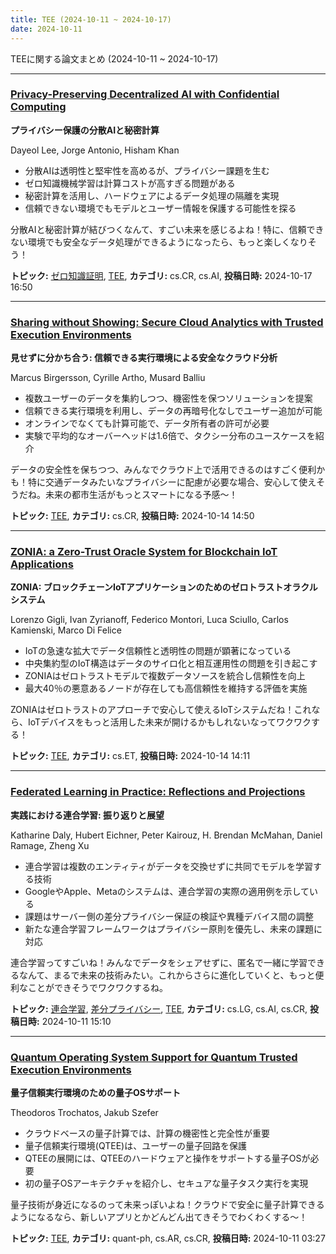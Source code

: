 ```yaml
---
title: TEE (2024-10-11 ~ 2024-10-17)
date: 2024-10-11
---
```


TEEに関する論文まとめ (2024-10-11 ~ 2024-10-17)


- - -

### [Privacy-Preserving Decentralized AI with Confidential Computing](http://arxiv.org/abs/2410.13752)

**プライバシー保護の分散AIと秘密計算**

Dayeol Lee, Jorge Antonio, Hisham Khan

- 分散AIは透明性と堅牢性を高めるが、プライバシー課題を生む
- ゼロ知識機械学習は計算コストが高すぎる問題がある
- 秘密計算を活用し、ハードウェアによるデータ処理の隔離を実現
- 信頼できない環境でもモデルとユーザー情報を保護する可能性を探る

分散AIと秘密計算が結びつくなんて、すごい未来を感じるよね！特に、信頼できない環境でも安全なデータ処理ができるようになったら、もっと楽しくなりそう！



**トピック:** [ゼロ知識証明](../../zkp), [TEE](../../tee), **カテゴリ:** cs.CR, cs.AI, **投稿日時:** 2024-10-17 16:50


- - -

### [Sharing without Showing: Secure Cloud Analytics with Trusted Execution Environments](http://arxiv.org/abs/2410.10574)

**見せずに分かち合う: 信頼できる実行環境による安全なクラウド分析**

Marcus Birgersson, Cyrille Artho, Musard Balliu

- 複数ユーザーのデータを集約しつつ、機密性を保つソリューションを提案
- 信頼できる実行環境を利用し、データの再暗号化なしでユーザー追加が可能
- オンラインでなくても計算可能で、データ所有者の許可が必要
- 実験で平均的なオーバーヘッドは1.6倍で、タクシー分布のユースケースを紹介

データの安全性を保ちつつ、みんなでクラウド上で活用できるのはすごく便利かも！特に交通データみたいなプライバシーに配慮が必要な場合、安心して使えそうだね。未来の都市生活がもっとスマートになる予感〜！



**トピック:** [TEE](../../tee), **カテゴリ:** cs.CR, **投稿日時:** 2024-10-14 14:50


- - -

### [ZONIA: a Zero-Trust Oracle System for Blockchain IoT Applications](http://arxiv.org/abs/2410.10532)

**ZONIA: ブロックチェーンIoTアプリケーションのためのゼロトラストオラクルシステム**

Lorenzo Gigli, Ivan Zyrianoff, Federico Montori, Luca Sciullo, Carlos Kamienski, Marco Di Felice

- IoTの急速な拡大でデータ信頼性と透明性の問題が顕著になっている
- 中央集約型のIoT構造はデータのサイロ化と相互運用性の問題を引き起こす
- ZONIAはゼロトラストモデルで複数データソースを統合し信頼性を向上
- 最大40％の悪意あるノードが存在しても高信頼性を維持する評価を実施

ZONIAはゼロトラストのアプローチで安心して使えるIoTシステムだね！これなら、IoTデバイスをもっと活用した未来が開けるかもしれないなってワクワクする！



**トピック:** [TEE](../../tee), **カテゴリ:** cs.ET, **投稿日時:** 2024-10-14 14:11


- - -

### [Federated Learning in Practice: Reflections and Projections](http://arxiv.org/abs/2410.08892)

**実践における連合学習: 振り返りと展望**

Katharine Daly, Hubert Eichner, Peter Kairouz, H. Brendan McMahan, Daniel Ramage, Zheng Xu

- 連合学習は複数のエンティティがデータを交換せずに共同でモデルを学習する技術
- GoogleやApple、Metaのシステムは、連合学習の実際の適用例を示している
- 課題はサーバー側の差分プライバシー保証の検証や異種デバイス間の調整
- 新たな連合学習フレームワークはプライバシー原則を優先し、未来の課題に対応

連合学習ってすごいね！みんなでデータをシェアせずに、匿名で一緒に学習できるなんて、まるで未来の技術みたい。これからさらに進化していくと、もっと便利なことができそうでワクワクするね。



**トピック:** [連合学習](../../fl), [差分プライバシー](../../dp), [TEE](../../tee), **カテゴリ:** cs.LG, cs.AI, cs.CR, **投稿日時:** 2024-10-11 15:10


- - -

### [Quantum Operating System Support for Quantum Trusted Execution Environments](http://arxiv.org/abs/2410.08486)

**量子信頼実行環境のための量子OSサポート**

Theodoros Trochatos, Jakub Szefer

- クラウドベースの量子計算では、計算の機密性と完全性が重要
- 量子信頼実行環境(QTEE)は、ユーザーの量子回路を保護
- QTEEの展開には、QTEEのハードウェアと操作をサポートする量子OSが必要
- 初の量子OSアーキテクチャを紹介し、セキュアな量子タスク実行を実現

量子技術が身近になるのって未来っぽいよね！クラウドで安全に量子計算できるようになるなら、新しいアプリとかどんどん出てきそうでわくわくする～！



**トピック:** [TEE](../../tee), **カテゴリ:** quant-ph, cs.AR, cs.CR, **投稿日時:** 2024-10-11 03:27
